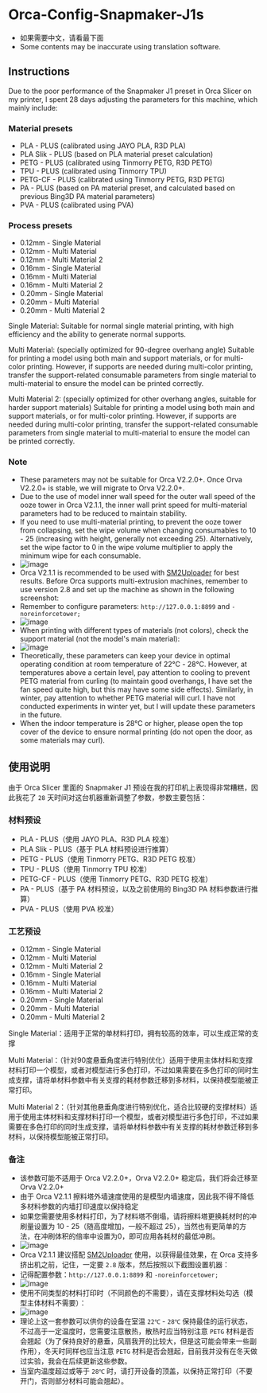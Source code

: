 # Orca-Config-Snapmaker-J1s
- 如果需要中文，请看最下面
- Some contents may be inaccurate using translation software.

## Instructions
Due to the poor performance of the Snapmaker J1 preset in Orca Slicer on my printer, I spent 28 days adjusting the parameters for this machine, which mainly include:

### Material presets
- PLA - PLUS (calibrated using JAYO PLA, R3D PLA)
- PLA Slik - PLUS (based on PLA material preset calculation)
- PETG - PLUS (calibrated using Tinmorry PETG, R3D PETG)
- TPU - PLUS (calibrated using Tinmorry TPU)
- PETG-CF - PLUS (calibrated using Tinmorry PETG, R3D PETG)
- PA - PLUS (based on PA material preset, and calculated based on previous Bing3D PA material parameters)
- PVA - PLUS (calibrated using PVA)

### Process presets
- 0.12mm - Single Material
- 0.12mm - Multi Material
- 0.12mm - Multi Material 2
- 0.16mm - Single Material
- 0.16mm - Multi Material
- 0.16mm - Multi Material 2
- 0.20mm - Single Material
- 0.20mm - Multi Material
- 0.20mm - Multi Material 2

Single Material: Suitable for normal single material printing, with high efficiency and the ability to generate normal supports.

Multi Material: (specially optimized for 90-degree overhang angle) Suitable for printing a model using both main and support materials, or for multi-color printing. However, if supports are needed during multi-color printing, transfer the support-related consumable parameters from single material to multi-material to ensure the model can be printed correctly.

Multi Material 2: (specially optimized for other overhang angles, suitable for harder support materials) Suitable for printing a model using both main and support materials, or for multi-color printing. However, if supports are needed during multi-color printing, transfer the support-related consumable parameters from single material to multi-material to ensure the model can be printed correctly.

### Note
- These parameters may not be suitable for Orca V2.2.0+. Once Orva V2.2.0+ is stable, we will migrate to Orva V2.2.0+.
- Due to the use of model inner wall speed for the outer wall speed of the ooze tower in Orca V2.1.1, the inner wall print speed for multi-material parameters had to be reduced to maintain stability.
- If you need to use multi-material printing, to prevent the ooze tower from collapsing, set the wipe volume when changing consumables to 10 - 25 (increasing with height, generally not exceeding 25). Alternatively, set the wipe factor to 0 in the wipe volume multiplier to apply the minimum wipe for each consumable.
- ![image](https://github.com/user-attachments/assets/069a852a-4141-4968-9bd5-6c23eec8b397)
- Orca V2.1.1 is recommended to be used with [SM2Uploader](https://github.com/macdylan/sm2uploader/releases/tag/v2.8) for best results. Before Orca supports multi-extrusion machines, remember to use version 2.8 and set up the machine as shown in the following screenshot:
- Remember to configure parameters: `http://127.0.0.1:8899` and `-noreinforcetower;`
- ![image](https://github.com/user-attachments/assets/9462cf4b-7586-4cb4-9a5a-8a50dd7d4d38)
- When printing with different types of materials (not colors), check the support material (not the model's main material):
- ![image](https://github.com/user-attachments/assets/995dade4-bc5d-44a7-800c-a4f6fd0e4f57)
- Theoretically, these parameters can keep your device in optimal operating condition at room temperature of 22℃ - 28℃. However, at temperatures above a certain level, pay attention to cooling to prevent PETG material from curling (to maintain good overhangs, I have set the fan speed quite high, but this may have some side effects). Similarly, in winter, pay attention to whether PETG material will curl. I have not conducted experiments in winter yet, but I will update these parameters in the future.
- When the indoor temperature is 28℃ or higher, please open the top cover of the device to ensure normal printing (do not open the door, as some materials may curl).


## 使用说明
由于 Orca Slicer 里面的 Snapmaker J1 预设在我的打印机上表现得非常糟糕，因此我花了 `28` 天时间对这台机器重新调整了参数，参数主要包括：

### 材料预设
- PLA - PLUS（使用 JAYO PLA、R3D PLA 校准）
- PLA Slik - PLUS（基于 PLA 材料预设进行推算）
- PETG - PLUS（使用 Tinmorry PETG、R3D PETG 校准）
- TPU - PLUS（使用 Tinmorry TPU 校准）
- PETG-CF - PLUS（使用 Tinmorry PETG、R3D PETG 校准）
- PA - PLUS（基于 PA 材料预设，以及之前使用的 Bing3D PA 材料参数进行推算）
- PVA - PLUS（使用 PVA 校准）

### 工艺预设
- 0.12mm - Single Material
- 0.12mm - Multi Material
- 0.12mm - Multi Material 2
- 0.16mm - Single Material
- 0.16mm - Multi Material
- 0.16mm - Multi Material 2
- 0.20mm - Single Material
- 0.20mm - Multi Material
- 0.20mm - Multi Material 2

Single Material：适用于正常的单材料打印，拥有较高的效率，可以生成正常的支撑

Multi Material：（针对90度悬垂角度进行特别优化）适用于使用主体材料和支撑材料打印一个模型，或者对模型进行多色打印，不过如果需要在多色打印的同时生成支撑，请将单材料参数中有关支撑的耗材参数迁移到多材料，以保持模型能被正常打印。

Multi Material 2：（针对其他悬垂角度进行特别优化，适合比较硬的支撑材料）适用于使用主体材料和支撑材料打印一个模型，或者对模型进行多色打印，不过如果需要在多色打印的同时生成支撑，请将单材料参数中有关支撑的耗材参数迁移到多材料，以保持模型能被正常打印。

### 备注
- 该参数可能不适用于 Orca V2.2.0+，Orva V2.2.0+ 稳定后，我们将会迁移至Orva V2.2.0+
- 由于 Orca V2.1.1 擦料塔外墙速度使用的是模型内墙速度，因此我不得不降低多材料参数的内墙打印速度以保持稳定
- 如果您需要使用多材料打印，为了材料塔不倒塌，请将擦料塔更换耗材时的冲刷量设置为 10 - 25（随高度增加，一般不超过 25），当然也有更简单的方法，在冲刷体积的倍率中设置为0，即可应用各耗材的最低冲刷。
- ![image](https://github.com/user-attachments/assets/069a852a-4141-4968-9bd5-6c23eec8b397)
- Orca V2.1.1 建议搭配 [SM2Uploader](https://github.com/macdylan/sm2uploader/releases/tag/v2.8) 使用，以获得最佳效果，在 Orca 支持多挤出机之前，记住，一定要 `2.8` 版本，然后按照以下截图设置机器：
- 记得配置参数：`http://127.0.0.1:8899` 和 `-noreinforcetower;`
- ![image](https://github.com/user-attachments/assets/9462cf4b-7586-4cb4-9a5a-8a50dd7d4d38)
- 使用不同类型的材料打印时（不同颜色的不需要），请在支撑材料处勾选（模型主体材料不需要）：
- ![image](https://github.com/user-attachments/assets/995dade4-bc5d-44a7-800c-a4f6fd0e4f57)
- 理论上这一套参数可以供你的设备在室温 `22℃` - `28℃` 保持最佳的运行状态，不过高于一定温度时，您需要注意散热，散热时应当特别注意 `PETG` 材料是否会翘起（为了保持良好的悬垂，风扇我开的比较大，但是这可能会带来一些副作用），冬天时同样也应当注意 `PETG` 材料是否会翘起，目前我并没有在冬天做过实验，我会在后续更新这些参数。
- 当室内温度超过或等于 `28℃` 时，请打开设备的顶盖，以保持正常打印（不要开门，否则部分材料可能会翘起）。
